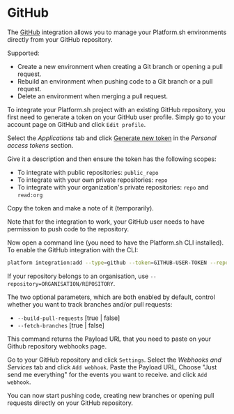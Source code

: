 # GitHub

The [GitHub](https://github.com) integration allows you to manage your
Platform.sh environments directly from your GitHub repository.

Supported:

-   Create a new environment when creating a Git branch or opening a
    pull request.
-   Rebuild an environment when pushing code to a Git branch or a pull
    request.
-   Delete an environment when merging a pull request.

To integrate your Platform.sh project with an existing GitHub
repository, you first need to generate a token on your GitHub user
profile. Simply go to your account page on GitHub and click
`Edit profile`.

Select the *Applications* tab and click [Generate new
token](https://github.com/settings/tokens/new) in the *Personal access
tokens* section.

Give it a description and then ensure the token has the following
scopes:

-   To integrate with public repositories: `public_repo`
-   To integrate with your own private repositories: `repo`
-   To integrate with your organization's private repositories: `repo`
    and `read:org`

Copy the token and make a note of it (temporarily).

Note that for the integration to work, your GitHub user needs to have
permission to push code to the repository.

Now open a command line (you need to have the Platform.sh CLI
installed). To enable the GitHub integration with the CLI:

```bash
platform integration:add --type=github --token=GITHUB-USER-TOKEN --repository=USER/REPOSITORY
```

If your repository belongs to an organisation, use ``--repository=ORGANISATION/REPOSITORY``.

The two optional parameters, which are both enabled by default, control
whether you want to track branches and/or pull requests:

-   `--build-pull-requests` [true | false]
-   `--fetch-branches` [true | false]

This command returns the Payload URL that you need to paste on your
Github repository webhooks page.

Go to your GitHub repository and click `Settings`. Select the *Webhooks
and Services* tab and click `Add webhook`. Paste the Payload URL, Choose
"Just send me everything" for the events you want to receive. and click
`Add webhook`.

You can now start pushing code, creating new branches or opening pull
requests directly on your GitHub repository.